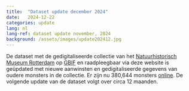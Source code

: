 ```yaml
---
title:  "Dataset update december 2024"
date:   2024-12-22
categories: update
lang: nl
lang-ref: dataset update november, 2024
background: /assets/images/update202412.jpg
---
```


De dataset met de gedigitaliseerde collectie van het [Natuurhistorisch Museum Rotterdam](https://www.hetnatuurhistorisch.nl/) op [GBIF](https://www.gbif.org/) en raadpleegbaar via deze website is geüpdated met nieuwe aanwinsten en gedigitaliseerde gegevens van oudere monsters in de collectie. Er zijn nu 380,644 monsters [online](https://specimens.hetnatuurhistorisch.nl/nl/data). De volgende update van de dataset volgt over circa 12 maanden.

